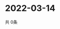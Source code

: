 # 2022-03-14
  共 0条

  <!-- BEGIN -->
  <!-- 最后更新时间Mon Mar 14 2022 07:06:22 GMT+0000 (Coordinated Universal Time) -->
  
  <!-- END -->
  
  